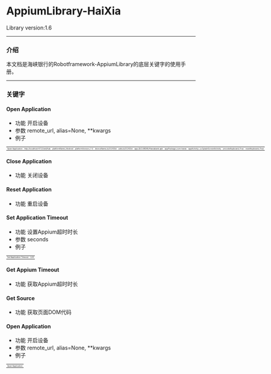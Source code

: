 # AppiumLibrary-HaiXia

Library version:1.6

---

### **介绍**

本文档是海峡银行的Robotframework-AppiumLibrary的底层关键字的使用手册。

---

### **关键字**

#### Open Application
 - 功能
 开启设备
 - 参数
remote_url, alias=None, **kwargs
 - 例子
<table style="width:1600px;font-size:5px;">
    <tr>
        <td>Open Application</td>
        <td>http://localhost:4723/wd/hub</td>
        <td>platformName=Android</td>
        <td>platformVersion=7.0</td>
        <td>deviceName=b251f00d</td>
        <td>udid=b251f00d</td>
        <td>app=${CURDIR}/Haixiabank.apk</td>
        <td>appPackage=com.haixia</td>                                   <td>appActivity=.ui.SplashScreenActivity</td>
        <td>unicodeKeyboard=True</td>   
        <td>resetKeyboard=True</td>
    </tr>
</table>

#### Close Application
 - 功能
 关闭设备

#### Reset Application
 - 功能
 重启设备

#### Set Application Timeout
 - 功能
 设置Appium超时时长
 - 参数
seconds
 - 例子
<table style="width:200px;font-size:5px;">
    <tr>
        <td>Set Application Timeout</td>
        <td>120</td>
    </tr>
</table>

#### Get Appium Timeout
 - 功能
 获取Appium超时时长

#### Get Source
 - 功能
 获取页面DOM代码

#### Open Application
 - 功能
 开启设备
 - 参数
remote_url, alias=None, **kwargs
 - 例子
<table style="font-size:5px;">
    <tr>
        <td>Open Application</td>
    </tr>
</table>
 
